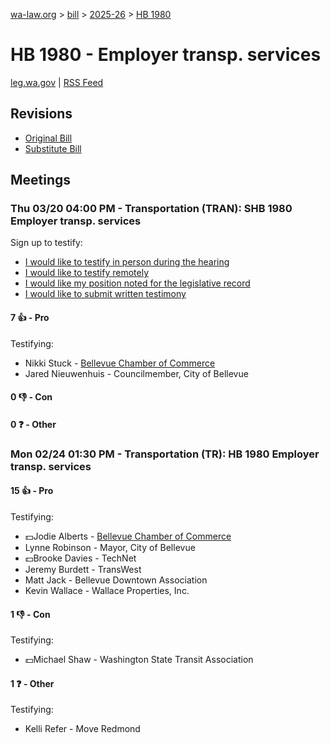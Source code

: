 [wa-law.org](/) > [bill](/bill/) > [2025-26](/bill/2025-26/) > [HB 1980](/bill/2025-26/hb/1980/)

# HB 1980 - Employer transp. services
[leg.wa.gov](https://app.leg.wa.gov/billsummary?BillNumber=1980&Year=2025&Initiative=false) | [RSS Feed](./rss.xml)

## Revisions
* [Original Bill](1/)
* [Substitute Bill](S/)

## Meetings
### Thu 03/20 04:00 PM - Transportation (TRAN): SHB 1980 Employer transp. services
Sign up to testify:
* [I would like to testify in person during the hearing](https://app.leg.wa.gov/csi/Testifier/Add?chamber=House&mId=33053&aId=165940&caId=26589&tId=1)
* [I would like to testify remotely](https://app.leg.wa.gov/csi/Testifier/Add?chamber=House&mId=33053&aId=165940&caId=26589&tId=2)
* [I would like my position noted for the legislative record](https://app.leg.wa.gov/csi/Testifier/Add?chamber=House&mId=33053&aId=165940&caId=26589&tId=3)
* [I would like to submit written testimony](https://app.leg.wa.gov/csi/Testifier/Add?chamber=House&mId=33053&aId=165940&caId=26589&tId=4)

#### 7 👍 - Pro
Testifying:
* Nikki Stuck - [Bellevue Chamber of Commerce](/org/bellevue_chamber_of_commerce/)
* Jared Nieuwenhuis - Councilmember, City of Bellevue

#### 0 👎 - Con

#### 0 ❓ - Other

### Mon 02/24 01:30 PM - Transportation (TR): HB 1980 Employer transp. services
#### 15 👍 - Pro
Testifying:
* 💵Jodie Alberts - [Bellevue Chamber of Commerce](/org/bellevue_chamber_of_commerce/)
* Lynne Robinson - Mayor, City of Bellevue
* 💵Brooke Davies - TechNet
* Jeremy Burdett - TransWest
* Matt Jack - Bellevue Downtown Association
* Kevin Wallace - Wallace Properties, Inc.

#### 1 👎 - Con
Testifying:
* 💵Michael Shaw - Washington State Transit Association

#### 1 ❓ - Other
Testifying:
* Kelli Refer - Move Redmond
